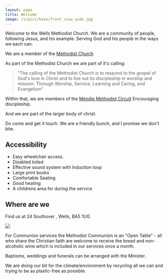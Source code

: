 ```yaml
---
layout: page
title: Welcome
image: /s/pics/base/front_view_wide.jpg
---
```


Welcome to the Wells Methodist Church. We are a community of people, following Jesus, and his example. Serving God and his people in the ways we each can.

We are a member of the [Methodist Church](https://www.methodist.org.uk)

As part of the Methodist Church we are part of it's calling:

> "The calling of the Methodist Church is to respond to the gospel of God's love in Christ and to live out its discipleship in worship and mission.
> Through Worship, Service, Learning and Caring, and Evangelism"

Within that, we are members of the [Mendip Methodist Circuit](http://www.somersetmethodists.org/) Encouraging discipleship.

And we are part of the larger body of christ.

Do come and get it touch. We are a friendly bunch, and I promise we don't bite.

## Accessibility

* Easy wheelchair access.
* Disabled toiled
* Effective sound system with Induction loop
* Large print books
* Comfortable Seating
* Good heating
* A childrens area for during the service

## Where are we

Find us at 24 Southover , Wells, BA5 1UG

<img src="{{site.baseurl}}/s/pics/contact/map.png" style="max-width:450px">

For Communion services the Methodist Communion is an "Open Table"  -  all who share the Christian faith are welcome to receive the bread and non-alcoholic wine which is included in our services once a month.  

Baptisms, weddings and funerals can be arranged with the Minister.  

We are doing our bit for the climate/environment by recycling all we can and trying to be as plastic-free as possible.  
